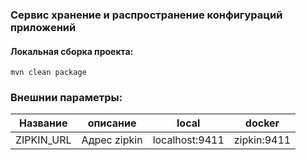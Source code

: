 ### Сервис хранение и распространение конфигураций приложений

#### Локальная сборка проекта:
```
mvn clean package
```

### Внешнии параметры:
| Название                 | описание                            | local          | docker                 |
|--------------------------|-------------------------------------|----------------|------------------------|
| ZIPKIN_URL               | Адрес zipkin                        | localhost:9411 | zipkin:9411            |